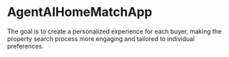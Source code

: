 # AgentAIHomeMatchApp
The goal is to create a personalized experience for each buyer, making the property search process more engaging and tailored to individual preferences.
